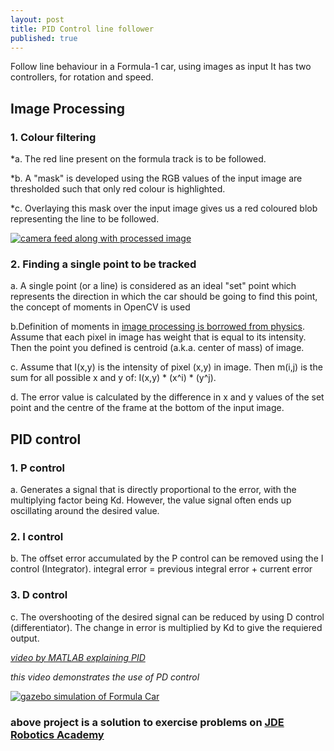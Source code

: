 ```yaml
---
layout: post
title: PID Control line follower
published: true
---
```


Follow line behaviour in a Formula-1 car, using images as input
It has two controllers, for rotation and speed.

## Image Processing
### 1. Colour filtering

*a. The red line present on the formula track is to be followed.


*b. A "mask" is developed using the RGB values of the input image are thresholded such that only red colour is highlighted.


*c. Overlaying this mask over the input image gives us a red coloured blob representing the line to be followed.

[![camera feed along with processed image](https://yt-embed.herokuapp.com/embed?v=4kmUJu2Xqlg)](https://www.youtube.com/watch?v=4kmUJu2Xqlg "camera feed along with processed image")

### 2. Finding a single point to be tracked

a. A single point (or a line) is considered as an ideal "set" point which represents the direction in which the car should be going to find this point, the concept of moments in OpenCV is used


b.Definition of moments in [image processing is borrowed from physics](https://stackoverflow.com/questions/22470902/understanding-moments-function-in-opencv). Assume that each pixel in image has weight that is equal to its intensity. Then the point you defined is centroid (a.k.a. center of mass) of image.


c. Assume that I(x,y) is the intensity of pixel (x,y) in image. Then m(i,j) is the sum for all possible x and y of: I(x,y) * (x^i) * (y^j).


d. The error value is calculated by the difference in x and y values of the set point and the centre of the frame at the bottom of the input image.



## PID control
### 1. P control

a. Generates a signal that is directly proportional to the error, with the multiplying factor being Kd. However, the value signal often ends up oscillating around the desired value.
	
### 2. I control
b. The offset error accumulated by the P control can be removed using the I control (Integrator).
    			integral error = previous integral error + current error
                
### 3. D control
c. The overshooting of the desired signal can be reduced by using D control (differentiator). The change in error is multiplied by Kd to give the requiered output.
 
 
 
[_video by MATLAB explaining PID_](https://www.youtube.com/watch?v=wkfEZmsQqiA)
 
 
_this video demonstrates the use of PD control_


[![gazebo simulation of Formula Car](https://yt-embed.herokuapp.com/embed?v=PHs2H54jiRc)](https://www.youtube.com/watch?v=PHs2H54jiRc "gazebo simulation of Formula Car")


### **above project is a solution to exercise problems on [JDE Robotics Academy](http://jderobot.github.io/RoboticsAcademy/)**